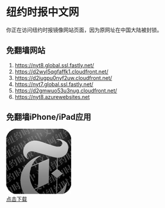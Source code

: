 <h1>纽约时报中文网</h1>
<p>你正在访问纽约时报镜像网站页面，因为原网址在中国大陆被封锁。</p>
<h2>免翻墙网站</h2>
<ol>
<li><a href="https://nyt8.global.ssl.fastly.net/" target="1">https://nyt8.global.ssl.fastly.net/</a></li>
<li><a href="https://d2wyl5qgfaffk1.cloudfront.net/" target="2">https://d2wyl5qgfaffk1.cloudfront.net/</a></li>
<li><a href="https://d2iugpu0nyf2uw.cloudfront.net/" target="3">https://d2iugpu0nyf2uw.cloudfront.net/</a></li>
<li><a href="https://nyt7.global.ssl.fastly.net/" target="4">https://nyt7.global.ssl.fastly.net/</a></li>
<li><a href="https://d2gmwuo53u3nug.cloudfront.net/" target="5">https://d2gmwuo53u3nug.cloudfront.net/</a></li>
<li><a href="https://nyt8.azurewebsites.net" target="6">https://nyt8.azurewebsites.net</a></li>
</ol>
<h2>免翻墙iPhone/iPad应用</h2>
<p>
	<a href="https://itunes.apple.com/cn/app/niu-yue-shi-bao-zhong-wen-wang/id807498298?mt=8">
		<img src="icon175x175.jpeg" />
		<br/>点击下载
	</a>
</p>
